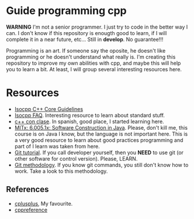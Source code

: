 # Guide programming cpp

**WARNING** I'm not a senior programmer. I just try to code in the better way I can.
I don't know if this repository is enougth good to learn, if I will complete it in
a near future, etc... Still in **develop**. No guarantee!!!

Programming is an art. If someone say the oposite, he doesn't like programming or
he doesn't understand what really is. I'm creating this repository to improve my
own abilities with cpp, and maybe this will help you to learn a bit. At least,
I will group several interesting resources here.

# Resources

* [Isocpp C++ Core Guidelines](http://isocpp.github.io/CppCoreGuidelines/CppCoreGuidelines#main)
* [Isocpp FAQ](https://isocpp.org/faq). Interesting resource to learn about standard stuff.
* [c++ con clase](http://c.conclase.net/curso/index.php). In spanish, good place, I started learning here.
* [MITx: 6.005.1x: Software Construction in Java](https://courses.edx.org/courses/course-v1:MITx+6.005.1x+3T2016/course/). Please, don't kill me, this course is on Java I know, but the language is not important here. This is a very good resource to learn about good practices programming and part of I learn was taken from here.
* [Git tutorial](https://git-scm.com/book/en/v2). If you call developer yourself, then you **NEED** to use git (or other software for control version). Please, LEARN.
* [Git methodology](http://nvie.com/posts/a-successful-git-branching-model/). If you know git commands, you still don't know how to work. Take a look to this methodology.

## References

* [cplusplus](http://www.cplusplus.com/reference/), My favourite.
* [cppreference](http://en.cppreference.com/w/)
